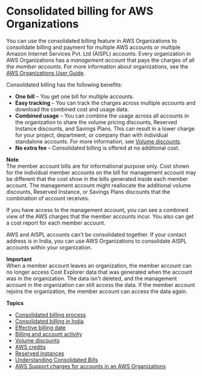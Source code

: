 # Consolidated billing for AWS Organizations<a name="consolidated-billing"></a>

You can use the consolidated billing feature in AWS Organizations to consolidate billing and payment for multiple AWS accounts or multiple Amazon Internet Services Pvt\. Ltd \(AISPL\) accounts\. Every organization in AWS Organizations has a *management account* that pays the charges of all the *member accounts*\. For more information about organizations, see the [AWS Organizations User Guide](https://docs.aws.amazon.com/organizations/latest/userguide/)\.

Consolidated billing has the following benefits:
+ **One bill** – You get one bill for multiple accounts\.
+ **Easy tracking** – You can track the charges across multiple accounts and download the combined cost and usage data\.
+ **Combined usage** – You can combine the usage across all accounts in the organization to share the volume pricing discounts, Reserved Instance discounts, and Savings Plans\. This can result in a lower charge for your project, department, or company than with individual standalone accounts\. For more information, see [Volume discounts](useconsolidatedbilling-discounts.md)\.
+ **No extra fee** – Consolidated billing is offered at no additional cost\. 

**Note**  
The member account bills are for informational purpose only\. Cost shown for the individual member accounts on the bill for management account may be different that the cost show in the bills generated inside each member account. The management account might reallocate the additional volume discounts, Reserved Instance, or Savings Plans discounts that the combination of account receives\.

If you have access to the management account, you can see a combined view of the AWS charges that the member accounts incur\. You also can get a cost report for each member account\.

AWS and AISPL accounts can't be consolidated together\. If your contact address is in India, you can use AWS Organizations to consolidate AISPL accounts within your organization\.

**Important**  
When a member account leaves an organization, the member account can no longer access Cost Explorer data that was generated when the account was in the organization\. The data isn't deleted, and the management account in the organization can still access the data\. If the member account rejoins the organization, the member account can access the data again\.

**Topics**
+ [Consolidated billing process](useconsolidatedbilling-procedure.md)
+ [Consolidated billing in India](useconsolidatedbilling-India.md)
+ [Effective billing date](useconsolidatedbilling-effective.md)
+ [Billing and account activity](useconsolidatedbilling-activity.md)
+ [Volume discounts](useconsolidatedbilling-discounts.md)
+ [AWS credits](useconsolidatedbilling-credits.md)
+ [Reserved instances](ri-behavior.md)
+ [Understanding Consolidated Bills](con-bill-blended-rates.md)
+ [AWS Support charges for accounts in an AWS Organizations](consolidatedbilling-support.md)
